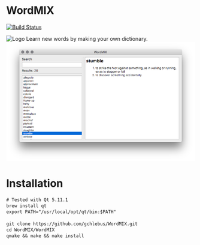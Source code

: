 # WordMIX
[![Build Status](https://travis-ci.com/gchlebus/WordMIX.svg?branch=master)](https://travis-ci.com/gchlebus/WordMIX)

![Logo](Logo.png=200px)
Learn new words by making your own dictionary.
![MainWindow](MainWindow.png)

# Installation

```
# Tested with Qt 5.11.1
brew install qt
export PATH="/usr/local/opt/qt/bin:$PATH"

git clone https://github.com/gchlebus/WordMIX.git
cd WordMIX/WordMIX
qmake && make && make install
```

